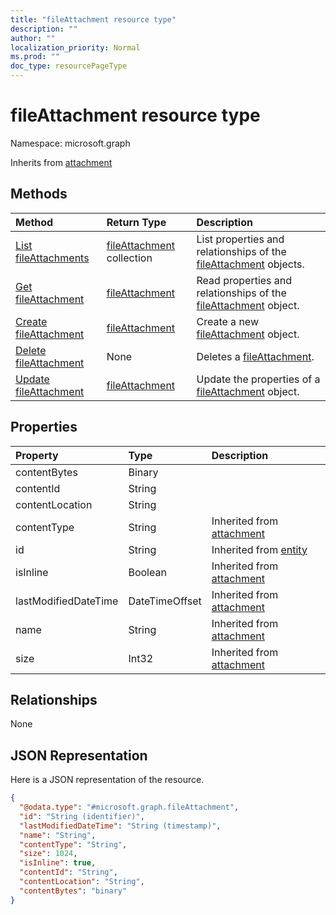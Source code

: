 ```yaml
---
title: "fileAttachment resource type"
description: ""
author: ""
localization_priority: Normal
ms.prod: ""
doc_type: resourcePageType
---
```


# fileAttachment resource type


Namespace: microsoft.graph




Inherits from [attachment](../resources/attachment.md)

## Methods
|Method|Return Type|Description|
|:---|:---|:---|
|[List fileAttachments](../api/fileattachment-list.md)|[fileAttachment](../resources/fileattachment.md) collection|List properties and relationships of the [fileAttachment](../resources/fileattachment.md) objects.|
|[Get fileAttachment](../api/fileattachment-get.md)|[fileAttachment](../resources/fileattachment.md)|Read properties and relationships of the [fileAttachment](../resources/fileattachment.md) object.|
|[Create fileAttachment](../api/fileattachment-create.md)|[fileAttachment](../resources/fileattachment.md)|Create a new [fileAttachment](../resources/fileattachment.md) object.|
|[Delete fileAttachment](../api/fileattachment-delete.md)|None|Deletes a [fileAttachment](../resources/fileattachment.md).|
|[Update fileAttachment](../api/fileattachment-update.md)|[fileAttachment](../resources/fileattachment.md)|Update the properties of a [fileAttachment](../resources/fileattachment.md) object.|

## Properties
|Property|Type|Description|
|:---|:---|:---|
|contentBytes|Binary||
|contentId|String||
|contentLocation|String||
|contentType|String| Inherited from [attachment](../resources/attachment.md)|
|id|String| Inherited from [entity](../resources/entity.md)|
|isInline|Boolean| Inherited from [attachment](../resources/attachment.md)|
|lastModifiedDateTime|DateTimeOffset| Inherited from [attachment](../resources/attachment.md)|
|name|String| Inherited from [attachment](../resources/attachment.md)|
|size|Int32| Inherited from [attachment](../resources/attachment.md)|

## Relationships
None

## JSON Representation
Here is a JSON representation of the resource.
<!-- {
  "blockType": "resource",
  "keyProperty": "id",
  "@odata.type": "microsoft.graph.fileAttachment",
  "baseType": "microsoft.graph.attachment",
  "openType": false
}
-->
``` json
{
  "@odata.type": "#microsoft.graph.fileAttachment",
  "id": "String (identifier)",
  "lastModifiedDateTime": "String (timestamp)",
  "name": "String",
  "contentType": "String",
  "size": 1024,
  "isInline": true,
  "contentId": "String",
  "contentLocation": "String",
  "contentBytes": "binary"
}
```

